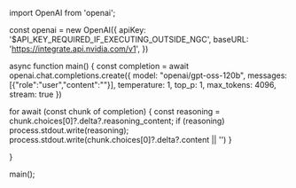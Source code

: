 import OpenAI from 'openai';

const openai = new OpenAI({
  apiKey: '$API_KEY_REQUIRED_IF_EXECUTING_OUTSIDE_NGC',
  baseURL: 'https://integrate.api.nvidia.com/v1',
})
 
async function main() {
  const completion = await openai.chat.completions.create({
    model: "openai/gpt-oss-120b",
    messages: [{"role":"user","content":""}],
    temperature: 1,
    top_p: 1,
    max_tokens: 4096,
    stream: true
  })
   
  for await (const chunk of completion) {
    const reasoning = chunk.choices[0]?.delta?.reasoning_content;
    if (reasoning) process.stdout.write(reasoning);
    process.stdout.write(chunk.choices[0]?.delta?.content || '')
  }
  
}

main();